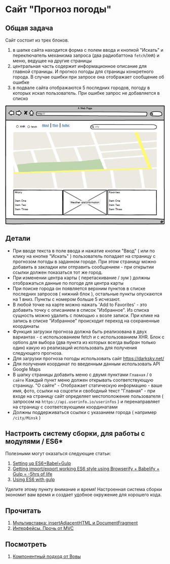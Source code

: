 # Сайт "Прогноз погоды"

## Общая задача

Сайт состоит из трех блоков.

1. в шапке сайта находится форма с полем ввода и кнопкой "Искать" и переключатель механизма запроса (два радиобаттона `fetch`/`XHR`) и меню, ведущее на другие страницы
2. центральная часть содержит информационное описание для главной страницы. И прогноз погоды для страницы конкретного города. В случае ошибки при запросе она отображает сообщение об ошибке
3. в подвале сайта отображаются 5 последних городов, погоду в которых искал пользователь. При ошибке запрос не добавляется в списко

![](weatherPage.png)

## Детали

* При вводе текста в поле ввода и нажатие кнопки "Ввод" ( или по клику на кнопке "Искать" ) пользователь попадает на страницу с прогнозом погоды в заданном городе. При этом страницу можно добавить в закладки или отправить сообщением - при открытии ссылки должен показаться тот же город.
* При изменении центра карты ( перетаскивание / зум ) должны отображаться данные по погоде для центра карты
* При поиске города он появляется верхним пунктов в списке последних запросов ( нижний блок ), остальные пункты опускаются на 1 вниз. Пункты с номером больше 5 исчезают.
* В любой точке на карте можно нажать 'Add to Favorites' - это добавить точку с описанием в список "Избранное". Из списка сущность можно удалить с помощью `x` возле записи. При клике на запись в списке "Избранное" происходит переход на сохраненные координаты
* Функция загрузки прогноза должна быть реализована в двух вариантах - с использованием fetch и с использованием XHR. Блок с options для выбора (два пункта из которых всегда выбран только один) какую из реализаций использовать для получения следующего прогноза.
* Для загрузки прогноза погоды использовать сайт https://darksky.net/
* Для получения координат по введенным данным использовать API Google Maps
* В шапку страницы добавить меню с двумя пунктами `Главная` / `О сайте`
  Каждый пункт меню должен открывать соответствующую страницу.
  "O сайте" - Отображает статическую информацию - ваше имя, фото, ссылки на соцсети и свободный текст
  "Главная" - при входе на страницу сайт определяет местоположение пользователя ( запросом на `https://api.userinfo.io/userinfos` ) и перенаправляет на страницу с соответсвующими координатами
* Должны поддерживаться ссылки с указанием города ( например `/city/Minsk` )

## Настроить систему сборки, для работы с модулями / ES6\*

Полезными могут оказаться следующие статьи:

1. [Setting up ES6+Babel+Gulp](http://ramkulkarni.com/blog/setting-up-es6-babel-gulp/)
2. [Getting import/export working ES6 style using Browserify + Babelify + Gulp = -5hrs of life](https://medium.com/@hey.aaron/getting-import-export-working-es6-style-using-browserify-babelify-gulp-5hrs-of-life-eca7786e44cc)
3. [Using ES6 with gulp](https://markgoodyear.com/2015/06/using-es6-with-gulp/)

Уделите этому пункту внимание и время! Настроенная система сборки экономит вам время и создает удобное окружение для хорошего кода.

## Прочитать

1. [Мультивставка: insertAdjacentHTML и DocumentFragment](https://learn.javascript.ru/multi-insert)
1. [Интерфейсы. Прочь от MVC](http://javascript.ru/optimize/antimvc)

## Посмотреть

1. [Компонентный подход от Вовы](https://www.youtube.com/watch?v=sH04-Ypak_s)

